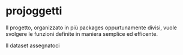 # projoggetti
Il progetto, organizzato in più packages oppurtunamente divisi, vuole svolgere le funzioni definite in maniera semplice ed efficente.

Il dataset assegnatoci
